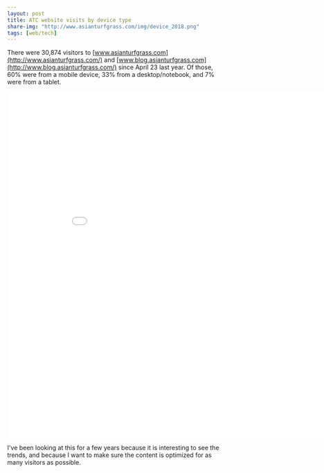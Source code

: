 ```yaml
---
layout: post
title: ATC website visits by device type
share-img: "http://www.asianturfgrass.com/img/device_2018.png"
tags: [web/tech]
---
```


There were 30,874 visitors to [www.asianturfgrass.com](http://www.asianturfgrass.com/) and [www.blog.asianturfgrass.com](http://www.blog.asianturfgrass.com/) since April 23 last year. Of those, 60% were from a mobile device, 33% from a desktop/notebook, and 7% were from a tablet.

<iframe width="900" height="800" frameborder="0" scrolling="no" src="//plot.ly/~micahwoods/293.embed"></iframe>

I've been looking at this for a few years because it is interesting to see the trends, and because I want to make sure the content is optimized for as many visitors as possible.
